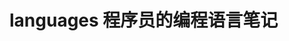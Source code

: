 # languages 程序员的编程语言笔记       
     
               
             
             
     
           
 
 
 
